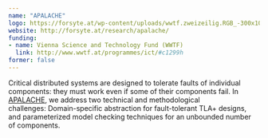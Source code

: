 ```yaml
---
name: "APALACHE"
logo: https://forsyte.at/wp-content/uploads/wwtf.zweizeilig.RGB_-300x103.jpg
website: http://forsyte.at/research/apalache/
funding:
- name: Vienna Science and Technology Fund (WWTF)
  link: http://www.wwtf.at/programmes/ict/#c1299h
former: false
---
```

Critical distributed systems are designed to tolerate faults of individual components: they must work even if some of their components fail. In <a href="http://forsyte.at/research/apalache/">APALACHE</a>, we address two technical and methodological challenges:&nbsp;Domain-specific abstraction for fault-tolerant TLA+ designs, and parameterized model checking techniques for an unbounded number of components.